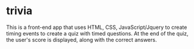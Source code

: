 # trivia

This is a front-end app that uses HTML, CSS, JavaScript/Jquery to create timing events to create a quiz with timed questions. At the end of the quiz, the user's score is displayed, along with the correct answers.


